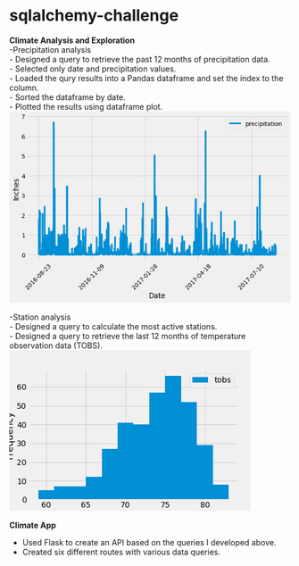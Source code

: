 # sqlalchemy-challenge

**Climate Analysis and Exploration**  
  -Precipitation analysis  
    - Designed a query to retrieve the past 12 months of precipitation data.    
    - Selected only date and precipitation values.  
    - Loaded the qury results into a Pandas dataframe and set the index to the column.  
    - Sorted the dataframe by date.  
    - Plotted the results using dataframe plot.  
![](Images/year_precip.png)  

  -Station analysis  
    - Designed a query to calculate the most active stations.  
    - Designed a query to retrieve the last 12 months of temperature observation data (TOBS).  
![](Images/temp_hist.png) 

**Climate App**
  - Used Flask to create an API based on the queries I developed above.  
  - Created six different routes with various data queries.  
